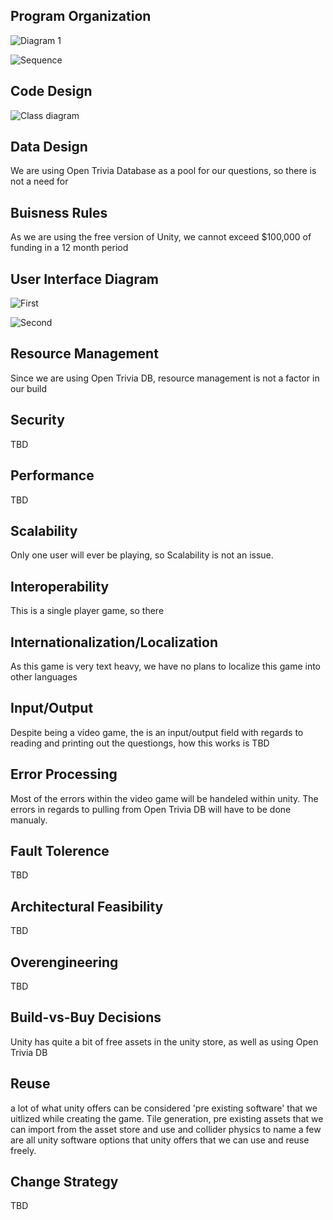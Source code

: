 **Program Organization**
--------------------------

![Diagram 1](https://github.com/bquiroga10/Group10/blob/master/artifacts/architecture/ArchitecturalDiagram.png)

![Sequence](https://github.com/bquiroga10/Group10/blob/master/artifacts/architecture/SequenceDiagram.png)

**Code Design**
-------------------------

![Class diagram](https://github.com/bquiroga10/Group10/blob/master/artifacts/architecture/ClassDiagram.PNG)

**Data Design**
-------------------------

We are using Open Trivia Database as a pool for our questions, so there is not a need for 

**Buisness Rules**
------------------------

As we are using the free version of Unity, we cannot exceed $100,000 of funding in a 12 month period

**User Interface Diagram**
------------------------

![First](https://github.com/bquiroga10/Group10/blob/master/artifacts/architecture/UserInterface.png)

![Second](https://github.com/bquiroga10/Group10/blob/master/artifacts/architecture/User%20Interface%20Diagram.png)


**Resource Management**
------------------------

Since we are using Open Trivia DB, resource management is not a factor in our build

**Security**
-------------------------

TBD

**Performance**
------------------------

TBD

**Scalability**
------------------------

Only one user will ever be playing, so Scalability is not an issue.

**Interoperability**
------------------------

This is a single player game, so there

**Internationalization/Localization**
------------------------

As this game is very text heavy, we have no plans to localize this game into other languages

**Input/Output**
------------------------

Despite being a video game, the is an input/output field with regards to reading and printing out the questiongs, how this works is TBD

**Error Processing**
------------------------

Most of the errors within the video game will be handeled within unity. The errors in regards to pulling from Open Trivia DB will have to be done manualy.

**Fault Tolerence**
------------------------

TBD

**Architectural Feasibility**
------------------------------

TBD

**Overengineering**
------------------------------

TBD

**Build-vs-Buy Decisions**
------------------------------

Unity has quite a bit of free assets in the unity store, as well as using Open Trivia DB

**Reuse**
-----------------------------

a lot of what unity offers can be considered 'pre existing software' that we uitlized while creating the game. Tile generation, pre existing assets that we can import from the asset store and use and collider physics to name a few  are all unity software options that unity offers that we can use and reuse freely.

**Change Strategy**
-----------------------------

TBD
